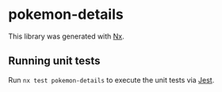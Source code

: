 # pokemon-details

This library was generated with [Nx](https://nx.dev).

## Running unit tests

Run `nx test pokemon-details` to execute the unit tests via [Jest](https://jestjs.io).
